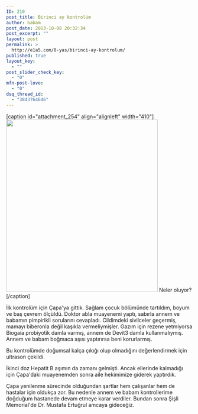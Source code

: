 ```yaml
---
ID: 210
post_title: Birinci ay kontrolüm
author: babam
post_date: 2013-10-08 20:32:34
post_excerpt: ""
layout: post
permalink: >
  http://e1a5.com/0-yas/birinci-ay-kontrolum/
published: true
layout_key:
  - ""
post_slider_check_key:
  - "0"
mfn-post-love:
  - "0"
dsq_thread_id:
  - "3843764646"
---
```

[caption id="attachment_254" align="alignleft" width="410"]<a href="http://e1a5.com/wp-content/uploads/2013/10/babaml.jpg"><img class=" wp-image-254" alt="" src="http://e1a5.com/wp-content/uploads/2013/10/babaml.jpg" width="410" height="466" /></a> Neler oluyor?[/caption]

İlk kontrolüm için Çapa'ya gittik. Sağlam çocuk bölümünde tartıldım, boyum ve baş çevrem ölçüldü. Doktor abla muayenemi yaptı, sabırla annem ve babamın pimpirikli sorularını cevapladı. Cildimdeki sivilceler geçermiş, mamayı biberonla değil kaşıkla vermeliymişler. Gazım için rezene yetmiyorsa Biogaia probiyotik damla varmış, annem de Devit3 damla kullanmalıymış. Annem ve babam boğmaca aşısı yaptırırsa beni korurlarmış.

Bu kontrolümde doğumsal kalça çıkığı olup olmadığını değerlendirmek için ultrason çekildi.

İkinci doz Hepatit B aşımın da zamanı gelmişti. Ancak ellerinde kalmadığı için Çapa'daki muayenemden sonra aile hekimimize giderek yaptırdık.

Çapa yenilenme sürecinde olduğundan şartlar hem çalışanlar hem de hastalar için oldukça zor. Bu nedenle annem ve babam kontrollerime doğduğum hastanede devam etmeye karar verdiler. Bundan sonra Şişli Memorial'de Dr. Mustafa Ertuğrul amcaya gideceğiz.